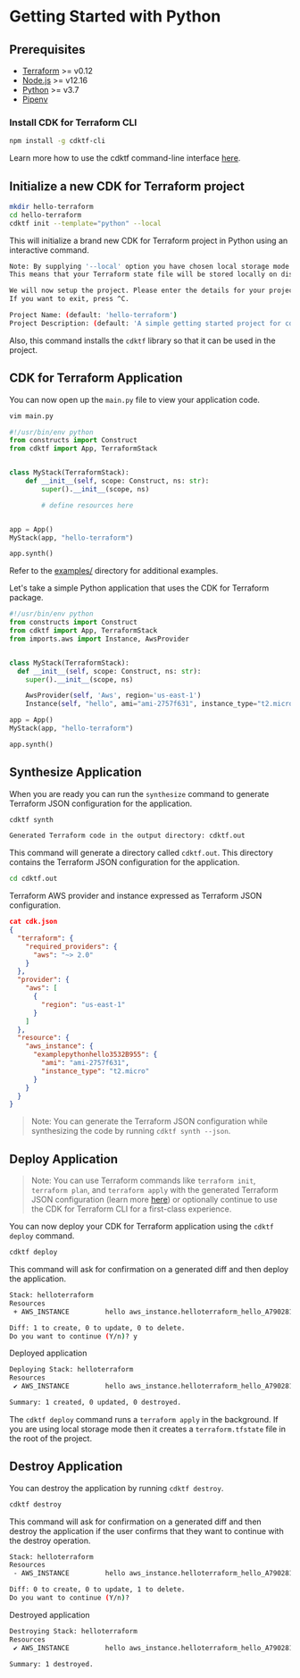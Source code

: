 # Getting Started with Python

## Prerequisites

- [Terraform](https://www.terraform.io/downloads.html) >= v0.12
- [Node.js](https://nodejs.org) >= v12.16
- [Python](https://www.python.org/downloads/) >= v3.7
- [Pipenv](https://pipenv.pypa.io/en/latest/install/#installing-pipenv/)

### Install CDK for Terraform CLI

```bash
npm install -g cdktf-cli
```

Learn more how to use the cdktf command-line interface [here](../cli-commands.md).

## Initialize a new CDK for Terraform project

```bash
mkdir hello-terraform
cd hello-terraform
cdktf init --template="python" --local
```
This will initialize a brand new CDK for Terraform project in Python using an interactive command.

```bash
Note: By supplying '--local' option you have chosen local storage mode for storing the state of your stack.
This means that your Terraform state file will be stored locally on disk in a file 'terraform.tfstate' in the root of your project.

We will now setup the project. Please enter the details for your project.
If you want to exit, press ^C.

Project Name: (default: 'hello-terraform')
Project Description: (default: 'A simple getting started project for cdktf.')
```

Also, this command installs the `cdktf` library so that it can be used in the project.

## CDK for Terraform Application

You can now open up the `main.py` file to view your application code.

```bash
vim main.py
```

```python
#!/usr/bin/env python
from constructs import Construct
from cdktf import App, TerraformStack


class MyStack(TerraformStack):
    def __init__(self, scope: Construct, ns: str):
        super().__init__(scope, ns)

        # define resources here


app = App()
MyStack(app, "hello-terraform")

app.synth()
```

Refer to the [examples/](./examples/) directory for additional examples.

Let's take a simple Python application that uses the CDK for Terraform package.

```python
#!/usr/bin/env python
from constructs import Construct
from cdktf import App, TerraformStack
from imports.aws import Instance, AwsProvider


class MyStack(TerraformStack):
  def __init__(self, scope: Construct, ns: str):
    super().__init__(scope, ns)

    AwsProvider(self, 'Aws', region='us-east-1')
    Instance(self, "hello", ami="ami-2757f631", instance_type="t2.micro")

app = App()
MyStack(app, "hello-terraform")

app.synth()
```

## Synthesize Application

When you are ready you can run the `synthesize` command to generate Terraform JSON configuration for the application.

```bash
cdktf synth
```

```bash
Generated Terraform code in the output directory: cdktf.out
```

This command will generate a directory called `cdktf.out`. This directory contains the Terraform JSON configuration for
the application.

```bash
cd cdktf.out
```

Terraform AWS provider and instance expressed as Terraform JSON configuration.

```json
cat cdk.json
{
  "terraform": {
    "required_providers": {
      "aws": "~> 2.0"
    }
  },
  "provider": {
    "aws": [
      {
        "region": "us-east-1"
      }
    ]
  },
  "resource": {
    "aws_instance": {
      "examplepythonhello3532B955": {
        "ami": "ami-2757f631",
        "instance_type": "t2.micro"
      }
    }
  }
}
```

> Note: You can generate the Terraform JSON configuration while synthesizing the code by running `cdktf synth --json`.

## Deploy Application

> Note: You can use Terraform commands like `terraform init`, `terraform plan`, and `terraform apply` with the generated
Terraform JSON configuration (learn more [here](../working-with-cdk-for-terraform/synthesizing-config.md)) or optionally continue to use the CDK for Terraform CLI for a first-class experience.

You can now deploy your CDK for Terraform application using the `cdktf deploy` command.

```bash
cdktf deploy
```

This command will ask for confirmation on a generated diff and then deploy the application.

```bash
Stack: helloterraform
Resources
 + AWS_INSTANCE         hello aws_instance.helloterraform_hello_A790281A

Diff: 1 to create, 0 to update, 0 to delete.
Do you want to continue (Y/n)? y
```

Deployed application

```bash
Deploying Stack: helloterraform
Resources
 ✔ AWS_INSTANCE         hello aws_instance.helloterraform_hello_A790281A

Summary: 1 created, 0 updated, 0 destroyed.
```

The `cdktf deploy` command runs a `terraform apply` in the background. If you are using local storage mode then it creates a `terraform.tfstate` file in the root of the project.

## Destroy Application

You can destroy the application by running `cdktf destroy`.

```bash
cdktf destroy
```

This command will ask for confirmation on a generated diff and then destroy the application if
the user confirms that they want to continue with the destroy operation.

```bash
Stack: helloterraform
Resources
 - AWS_INSTANCE         hello aws_instance.helloterraform_hello_A790281A

Diff: 0 to create, 0 to update, 1 to delete.
Do you want to continue (Y/n)?
```

Destroyed application

```bash
Destroying Stack: helloterraform
Resources
 ✔ AWS_INSTANCE         hello aws_instance.helloterraform_hello_A790281A

Summary: 1 destroyed.
```
